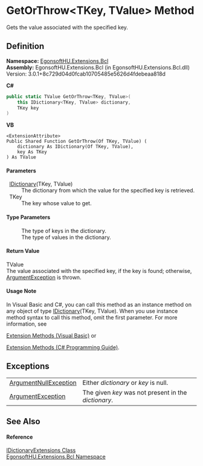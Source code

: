 # GetOrThrow&lt;TKey, TValue&gt; Method


Gets the value associated with the specified key.



## Definition
**Namespace:** <a href="N_EgonsoftHU_Extensions_Bcl.md">EgonsoftHU.Extensions.Bcl</a>  
**Assembly:** EgonsoftHU.Extensions.Bcl (in EgonsoftHU.Extensions.Bcl.dll) Version: 3.0.1+8c729d04d0fcab10705485e5626d4fdebeaa818d

**C#**
``` C#
public static TValue GetOrThrow<TKey, TValue>(
	this IDictionary<TKey, TValue> dictionary,
	TKey key
)

```
**VB**
``` VB
<ExtensionAttribute>
Public Shared Function GetOrThrow(Of TKey, TValue) ( 
	dictionary As IDictionary(Of TKey, TValue),
	key As TKey
) As TValue
```



#### Parameters
<dl><dt>  <a href="https://learn.microsoft.com/dotnet/api/system.collections.generic.idictionary-2" target="_blank" rel="noopener noreferrer">IDictionary</a>(TKey, TValue)</dt><dd>The dictionary from which the value for the specified key is retrieved.</dd><dt>  TKey</dt><dd>The key whose value to get.</dd></dl>

#### Type Parameters
<dl><dt /><dd>The type of keys in the dictionary.</dd><dt /><dd>The type of values in the dictionary.</dd></dl>

#### Return Value
TValue  
The value associated with the specified key, if the key is found; otherwise, <a href="https://learn.microsoft.com/dotnet/api/system.argumentexception" target="_blank" rel="noopener noreferrer">ArgumentException</a> is thrown.

#### Usage Note
In Visual Basic and C#, you can call this method as an instance method on any object of type <a href="https://learn.microsoft.com/dotnet/api/system.collections.generic.idictionary-2" target="_blank" rel="noopener noreferrer">IDictionary</a>(TKey, TValue). When you use instance method syntax to call this method, omit the first parameter. For more information, see <a href="https://docs.microsoft.com/dotnet/visual-basic/programming-guide/language-features/procedures/extension-methods" target="_blank" rel="noopener noreferrer">

Extension Methods (Visual Basic)</a> or <a href="https://docs.microsoft.com/dotnet/csharp/programming-guide/classes-and-structs/extension-methods" target="_blank" rel="noopener noreferrer">

Extension Methods (C# Programming Guide)</a>.

## Exceptions
<table>
<tr>
<td><a href="https://learn.microsoft.com/dotnet/api/system.argumentnullexception" target="_blank" rel="noopener noreferrer">ArgumentNullException</a></td>
<td>Either <em>dictionary</em> or <em>key</em> is null.</td></tr>
<tr>
<td><a href="https://learn.microsoft.com/dotnet/api/system.argumentexception" target="_blank" rel="noopener noreferrer">ArgumentException</a></td>
<td>The given <em>key</em> was not present in the <em>dictionary</em>.</td></tr>
</table>

## See Also


#### Reference
<a href="T_EgonsoftHU_Extensions_Bcl_IDictionaryExtensions.md">IDictionaryExtensions Class</a>  
<a href="N_EgonsoftHU_Extensions_Bcl.md">EgonsoftHU.Extensions.Bcl Namespace</a>  

